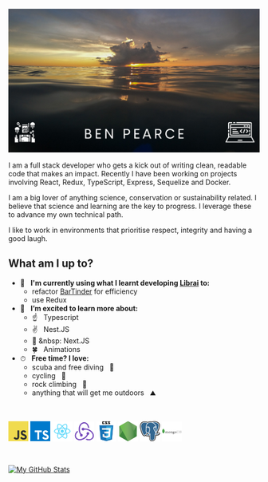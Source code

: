 ![Ben Pearce Logo](./BenPearce.png)

I am a full stack developer who gets a kick out of writing clean, readable code that makes an impact. Recently I have been working on projects involving React, Redux, TypeScript, Express, Sequelize and Docker.

I am a big lover of anything science, conservation or sustainability related. I believe that science and learning are the key to progress. I leverage these to advance my own technical path.

I like to work in environments that prioritise respect, integrity and having a good laugh.

## What am I up to?

- 🔭 &nbsp; **I'm currently using what I learnt developing [Librai](https://github.com/geroalexander/librai) to:**
    - refactor [BarTinder](https://github.com/IB3N/BarTinder) for efficiency
    - use Redux
- 🌱 &nbsp; **I’m excited to learn more about:**
    - ☝️ &nbsp; Typescript
    - ✌️ &nbsp; Nest.JS
    - 🤟 &nbsp: Next.JS
    - 🍀 &nbsp; Animations
- ⏱ &nbsp; **Free time? I love:**
    - scuba and free diving &nbsp; 🤿
    - cycling &nbsp; 🚴
    - rock climbing &nbsp; 🧗
    - anything that will get me outdoors &nbsp; ⛰

<br/>

<code>
<img height="40" align="center" alt="Javascript" src="https://raw.githubusercontent.com/github/explore/80688e429a7d4ef2fca1e82350fe8e3517d3494d/topics/javascript/javascript.png"></code>
<code><img height="40" align="center" alt="Typescript" src="https://raw.githubusercontent.com/github/explore/80688e429a7d4ef2fca1e82350fe8e3517d3494d/topics/typescript/typescript.png"></code>
<code><img height="40" align="center" alt="React" src="https://raw.githubusercontent.com/github/explore/80688e429a7d4ef2fca1e82350fe8e3517d3494d/topics/react/react.png"></code>
<code><img height="40" align="center" alt="Redux" src="https://raw.githubusercontent.com/github/explore/80688e429a7d4ef2fca1e82350fe8e3517d3494d/topics/redux/redux.png"></code>
<code><img height="40" align="center" alt="CSS" src="https://raw.githubusercontent.com/github/explore/80688e429a7d4ef2fca1e82350fe8e3517d3494d/topics/css/css.png"></code>
<code><img height="40" align="center" alt="nodeJs" src="https://raw.githubusercontent.com/github/explore/80688e429a7d4ef2fca1e82350fe8e3517d3494d/topics/nodejs/nodejs.png"></code>
<code><img height="40" align="center" alt="postgresql" src="https://raw.githubusercontent.com/github/explore/80688e429a7d4ef2fca1e82350fe8e3517d3494d/topics/postgresql/postgresql.png"></code>
<code><img height="40" align="center" alt="MongoDB" src="https://raw.githubusercontent.com/github/explore/80688e429a7d4ef2fca1e82350fe8e3517d3494d/topics/mongodb/mongodb.png">
</code>

<br/>
<br/>

[![My GitHub Stats](https://github-readme-stats.vercel.app/api/?username=IB3N&count_private=true&theme=tokyonight&showicons=true)]()

<!--
**IB3N/IB3N** is a ✨ _special_ ✨ repository because its `README.md` (this file) appears on your GitHub profile.

Here are some ideas to get you started:

- 🔭 I’m currently working on ...
- 🌱 I’m currently learning ...
- 👯 I’m looking to collaborate on ...
- 🤔 I’m looking for help with ...
- 💬 Ask me about ...
- 📫 How to reach me: ...
- 😄 Pronouns: ...
- ⚡ Fun fact: ...
-->
